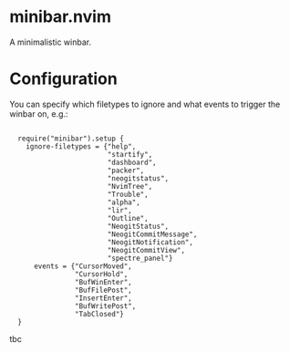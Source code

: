 # minibar.nvim

A minimalistic winbar.

# Configuration

You can specify which filetypes to ignore and what events to trigger the
winbar on, e.g.:
```

  require("minibar").setup {
    ignore-filetypes = {"help",
                        "startify",
                        "dashboard",
                        "packer",
                        "neogitstatus",
                        "NvimTree",
                        "Trouble",
                        "alpha",
                        "lir",
                        "Outline",
                        "NeogitStatus",
                        "NeogitCommitMessage",
                        "NeogitNotification",
                        "NeogitCommitView",
                        "spectre_panel"}
      events = {"CursorMoved",
                "CursorHold",
                "BufWinEnter",
                "BufFilePost",
                "InsertEnter",
                "BufWritePost",
                "TabClosed"}
  }
```
tbc
